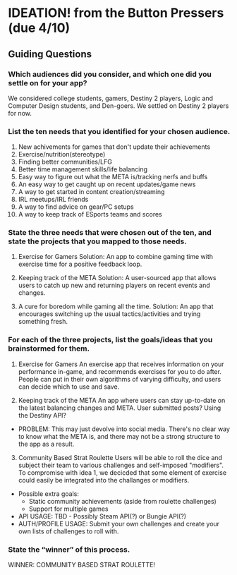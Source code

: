 # IDEATION! from the Button Pressers (due 4/10)


## Guiding Questions

### Which audiences did you consider, and which one did you settle on for your app?
We considered college students, gamers, Destiny 2 players, Logic and Computer Design students, and Den-goers. We settled on Destiny 2 players for now.

### List the ten needs that you identified for your chosen audience.

1. New achivements for games that don't update their achievements
2. Exercise/nutrition(stereotype)
3. Finding better communities/LFG
4. Better time management skills/life balancing
5. Easy way to figure out what the META is/tracking nerfs and buffs
6. An easy way to get caught up on recent updates/game news
7. A way to get started in content creation/streaming
8. IRL meetups/IRL friends
9. A way to find advice on gear/PC setups
10. A way to keep track of ESports teams and scores

### State the three needs that were chosen out of the ten, and state the projects that you mapped to those needs.

1. Exercise for Gamers
Solution: An app to combine gaming time with exercise time for a positive feedback loop.

2. Keeping track of the META
Solution: A user-sourced app that allows users to catch up new and returning players on recent events and changes.

3. A cure for boredom while gaming all the time.
Solution: An app that encourages switching up the usual tactics/activities and trying something fresh.


### For each of the three projects, list the goals/ideas that you brainstormed for them.

1. Exercise for Gamers
An exercise app that receives information on your performance in-game, and recommends exercises for you to do after. 
People can put in their own algorithms of varying difficulty, and users can decide which to use and save.

2. Keeping track of the META
An app where users can stay up-to-date on the latest balancing changes and META. User submitted posts? Using the Destiny API?
- PROBLEM: This may just devolve into social media. There's no clear way to know what the META is, and there may not be a strong structure to the app as a result.

3. Community Based Strat Roulette
Users will be able to roll the dice and subject their team to various challenges and self-imposed "modifiers".  To compromise with idea 1, we decicded that some element of exercise could easily be integrated into the challanges or modifiers.
- Possible extra goals:
    - Static community achievements (aside from roulette challenges)
    - Support for multiple games
- API USAGE: TBD - Possibly Steam API(?) or Bungie API(?)
- AUTH/PROFILE USAGE: Submit your own challenges and create your own lists of challenges to roll with.


### State the “winner” of this process.

WINNER: COMMUNITY BASED STRAT ROULETTE!



